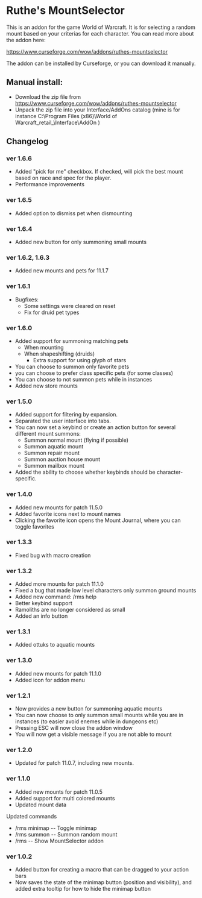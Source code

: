 # Ruthe's MountSelector

This is an addon for the game World of Warcraft. It is for selecting a random mount based on your criterias for each character. You can read more about the addon here:

https://www.curseforge.com/wow/addons/ruthes-mountselector

The addon can be installed by Curseforge, or you can download it manually.

## Manual install:
- Download the zip file from https://www.curseforge.com/wow/addons/ruthes-mountselector
- Unpack the zip file into your Interface/AddOns catalog (mine is for instance C:\Program Files (x86)\World of Warcraft\_retail_\Interface\AddOn )

## Changelog

### ver 1.6.6
- Added "pick for me" checkbox. If checked, will pick the best mount based on race and spec for the player.
- Performance improvements

### ver 1.6.5
- Added option to dismiss pet when dismounting

### ver 1.6.4
- Added new button for only summoning small mounts

### ver 1.6.2, 1.6.3
- Added new mounts and pets for 11.1.7

### ver 1.6.1
- Bugfixes:
    - Some settings were cleared on reset
    - Fix for druid pet types

### ver 1.6.0
- Added support for summoning matching pets
    - When mounting
    - When shapeshifting (druids)
        - Extra support for using glyph of stars
- You can choose to summon only favorite pets
- you can choose to prefer class specific pets (for some classes)
- You can choose to not summon pets while in instances
- Added new store mounts

### ver 1.5.0
- Added support for filtering by expansion.
- Separated the user interface into tabs.
- You can now set a keybind or create an action button for several different mount summons:
    - Summon normal mount (flying if possible)
    - Summon aquatic mount
    - Summon repair mount
    - Summon auction house mount
    - Summon mailbox mount
- Added the ability to choose whether keybinds should be character-specific.

### ver 1.4.0
- Added new mounts for patch 11.5.0
- Added favorite icons next to mount names
- Clicking the favorite icon opens the Mount Journal, where you can toggle favorites

### ver 1.3.3
- Fixed bug with macro creation

### ver 1.3.2
- Added more mounts for patch 11.1.0
- Fixed a bug that made low level characters only summon ground mounts
- Added new command: /rms help
- Better keybind support
- Ramoliths are no longer considered as small
- Added an info button

### ver 1.3.1
- Added ottuks to aquatic mounts

### ver 1.3.0
- Added new mounts for patch 11.1.0
- Added icon for addon menu

### ver 1.2.1
- Now provides a new button for summoning aquatic mounts
- You can now choose to only summon small mounts while you are in instances (to easier avoid enemes while in dungeons etc)
- Pressing ESC will now close the addon window
- You will now get a visible message if you are not able to mount

### ver 1.2.0
- Updated for patch 11.0.7, including new mounts.

### ver 1.1.0
- Added new mounts for patch 11.0.5
- Added support for multi colored mounts
- Updated mount data

Updated commands
- /rms minimap -- Toggle minimap
- /rms summon  -- Summon random mount
- /rms         -- Show MountSelector addon

### ver 1.0.2
- Added button for creating a macro that can be dragged to your action bars
- Now saves the state of the minimap button (position and visibility), and added extra tooltip for how to hide the minimap button
